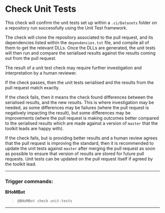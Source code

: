 # Check Unit Tests

This check will confirm the unit tests set up within a `.ci/Datasets` folder on a repository run successfully using the Unit Test framework.

The check will clone the repository associated to the pull request, and its dependencies listed within the `dependencies.txt` file, and compile all of them to get the relevant DLLs. Once the DLLs are generated, the unit tests will then run and compare the serialised results against the results coming out from the pull request.

The result of a unit test check may require further investigation and interpretation by a human reviewer.

If the check passes, then the unit tests serialised and the results from the pull request match exactly.

If the check fails, then it means the check found differences between the serialised results, and the new results. This is where investigation may be needed, as some differences may be failures (where the pull request is negatively impacting the result), but some differences may be improvements (where the pull request is making outcomes better compared to the serialised results which are made against a version of `master` that the toolkit leads are happy with).

If the check fails, but is providing better results and a human review agrees that the pull request is improving the standard, then it is recommended to update the unit tests against `master` after merging the pull request as soon as possible to ensure that version of results are stored for future pull requests. Unit tests can be updated on the pull request itself if agreed by the toolkit lead.

***

### Trigger commands:

**BHoMBot**
>`@BHoMBot check unit-tests`

***